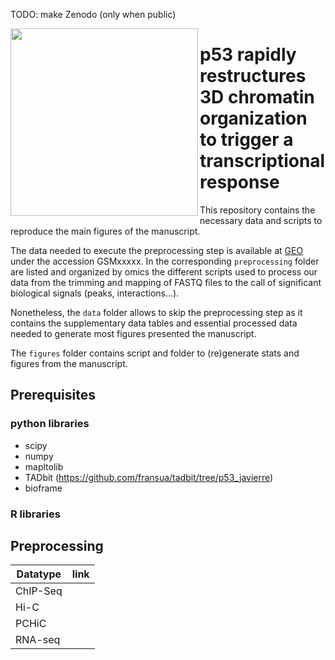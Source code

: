 TODO: make Zenodo (only when public)

<img src="https://github.com/JavierreLab/p53/assets/86778675/fca5a6f5-e09a-44a1-a12d-9e1fcc0d6299"  width="300" ALIGN="left">

# p53 rapidly restructures 3D chromatin organization to trigger a transcriptional response

This repository contains the necessary data and scripts to reproduce the main figures of the  manuscript.

The data needed to execute the preprocessing step is available at [GEO](https://www.ncbi.nlm.nih.gov/geo/) under the accession GSMxxxxx. In the corresponding `preprocessing` folder are listed and organized by omics the different scripts used to process our data from the trimming and mapping of FASTQ files to the call of significant biological signals (peaks, interactions...).

Nonetheless, the `data` folder allows to skip the preprocessing step as it contains the supplementary data tables and essential processed data needed to generate most figures presented the manuscript.

The `figures` folder contains script and folder to (re)generate stats and figures from the manuscript.  

## Prerequisites

### python libraries

 - scipy
 - numpy
 - mapltolib
 - TADbit (https://github.com/fransua/tadbit/tree/p53_javierre)
 - bioframe

### R libraries

## Preprocessing

| Datatype | link |
|----------|------|
| ChIP-Seq | |
| Hi-C     | |
| PCHiC    | |
| RNA-seq  | |
